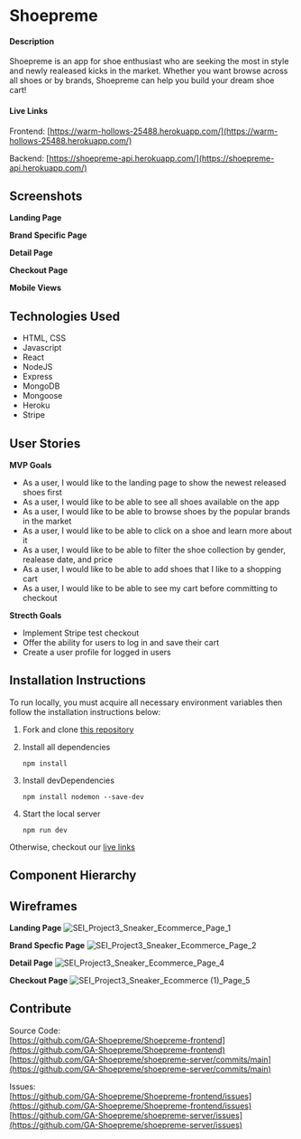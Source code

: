 # Shoepreme

#### Description

Shoepreme is an app for shoe enthusiast who are seeking the most in style and newly realeased kicks in the market. Whether you want browse across all shoes or by brands, Shoepreme can help you build your dream shoe cart!

#### Live Links

Frontend: [https://warm-hollows-25488.herokuapp.com/](https://warm-hollows-25488.herokuapp.com/)

Backend: [https://shoepreme-api.herokuapp.com/](https://shoepreme-api.herokuapp.com/)

## Screenshots

**Landing Page**

**Brand Specific Page**

**Detail Page**

**Checkout Page**

**Mobile Views**

## Technologies Used

- HTML, CSS
- Javascript
- React
- NodeJS
- Express
- MongoDB
- Mongoose
- Heroku
- Stripe

## User Stories

**MVP Goals**

- As a user, I would like to the landing page to show the newest released shoes first
- As a user, I would like to be able to see all shoes available on the app
- As a user, I would like to be able to browse shoes by the popular brands in the market
- As a user, I would like to be able to click on a shoe and learn more about it
- As a user, I would like to be able to filter the shoe collection by gender, realease date, and price
- As a user, I would like to be able to add shoes that I like to a shopping cart
- As a user, I would like to be able to see my cart before committing to checkout

**Strecth Goals**

- Implement Stripe test checkout
- Offer the ability for users to log in and save their cart
- Create a user profile for logged in users

## Installation Instructions

To run locally, you must acquire all necessary environment variables then follow the installation instructions below:

1. Fork and clone [this repository](https://github.com/GA-Shoepreme/Shoepreme-frontend)
2. Install all dependencies

   ```
   npm install
   ```

3. Install devDependencies

   ```
   npm install nodemon --save-dev
   ```

4. Start the local server

   ```
   npm run dev
   ```

Otherwise, checkout our [live links](#live-links)

## Component Hierarchy

## Wireframes

**Landing Page**
![SEI_Project3_Sneaker_Ecommerce_Page_1](https://media.git.generalassemb.ly/user/34490/files/29c8af80-b347-11eb-8f0c-c67fecde3c3f)

**Brand Specfic Page**
![SEI_Project3_Sneaker_Ecommerce_Page_2](https://media.git.generalassemb.ly/user/34490/files/45cc5100-b347-11eb-8676-0a64469bf644)

**Detail Page**
![SEI_Project3_Sneaker_Ecommerce_Page_4](https://media.git.generalassemb.ly/user/34490/files/80ce8480-b347-11eb-9866-73f812ba63fc)

**Checkout Page**
![SEI_Project3_Sneaker_Ecommerce (1)_Page_5](https://media.git.generalassemb.ly/user/34490/files/7318ff00-b347-11eb-897c-babce8ab68f6)

## Contribute

Source Code:  
[https://github.com/GA-Shoepreme/Shoepreme-frontend](https://github.com/GA-Shoepreme/Shoepreme-frontend)  
[https://github.com/GA-Shoepreme/shoepreme-server/commits/main](https://github.com/GA-Shoepreme/shoepreme-server/commits/main)

Issues:  
[https://github.com/GA-Shoepreme/Shoepreme-frontend/issues](https://github.com/GA-Shoepreme/Shoepreme-frontend/issues)  
[https://github.com/GA-Shoepreme/shoepreme-server/issues](https://github.com/GA-Shoepreme/shoepreme-server/issues)

